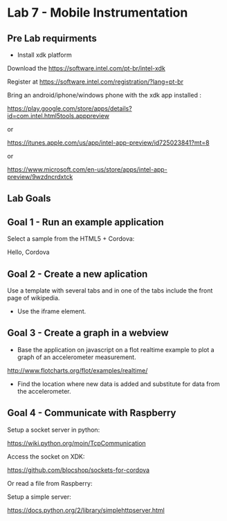 # Lab 7 - Mobile Instrumentation 

## Pre Lab requirments

* Install xdk platform 

Download the https://software.intel.com/pt-br/intel-xdk

Register at https://software.intel.com/registration/?lang=pt-br

Bring an android/iphone/windows phone with the xdk app installed :

https://play.google.com/store/apps/details?id=com.intel.html5tools.apppreview

or

https://itunes.apple.com/us/app/intel-app-preview/id725023841?mt=8

or 

https://www.microsoft.com/en-us/store/apps/intel-app-preview/9wzdncrdxtck

## Lab Goals

## Goal 1 - Run an example application 

Select a sample from the HTML5 + Cordova: 

Hello, Cordova

## Goal 2 - Create a new aplication 

Use a template with several tabs and in one of the tabs include the front page of wikipedia.

* Use the iframe element.

## Goal 3 - Create a graph in a webview

* Base the application on javascript on a flot realtime example to plot a graph of an accelerometer measurement.

http://www.flotcharts.org/flot/examples/realtime/

* Find the location where new data is added and substitute for data from the accelerometer.

## Goal 4 - Communicate with Raspberry

Setup a socket server in python:

https://wiki.python.org/moin/TcpCommunication

Access the socket on XDK:

https://github.com/blocshop/sockets-for-cordova

Or read a file from Raspberry: 

Setup a simple server: 

https://docs.python.org/2/library/simplehttpserver.html




